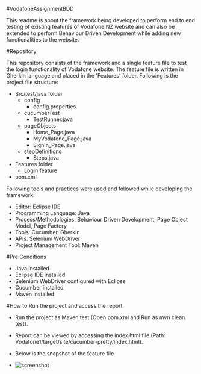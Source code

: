 #VodafoneAssignmentBDD 

This readme is about the framework being developed to perform end to end testing of existing features of Vodafone NZ website and can also be extended to perform Behaviour Driven Development while adding new functionalities to the website.

#Repository

This repository consists of the framework and a single feature file to test the login functionality of Vodafone website. The feature file is written in Gherkin language and placed in the 'Features' folder.
Following is the project file structure:
- Src/test/java folder
    - config
        * config.properties
    -	cucumberTest
        * TestRunner.java
    -	pageObjects
        * Home_Page.java
        * MyVodafone_Page.java
        * SignIn_Page.java
    -	stepDefinitions
        * Steps.java
- Features folder
    - Login.feature
- pom.xml

Following tools and practices were used and followed while developing the framework:
- Editor: Eclipse IDE
- Programming Language: Java
- Process/Methodologies: Behaviour Driven Development, Page Object Model, Page Factory
- Tools: Cucumber, Gherkin
- APIs: Selenium WebDriver
- Project Management Tool: Maven

#Pre Conditions

- Java installed
- Eclipse IDE installed
- Selenium WebDriver configured with Eclipse 
- Cucumber installed
- Maven installed

#How to Run the project and access the report

- Run the project as Maven test (Open pom.xml and Run as mvn clean test).
- Report can be viewed by accessing the index.html file (Path: Vodafone1/target/site/cucumber-pretty/index.html).


- Below is the snapshot of the feature file.
- ![screenshot](https://cloud.githubusercontent.com/assets/20948190/19837728/afbf9130-9f24-11e6-92a6-a5bf4ad8d04d.jpg)
